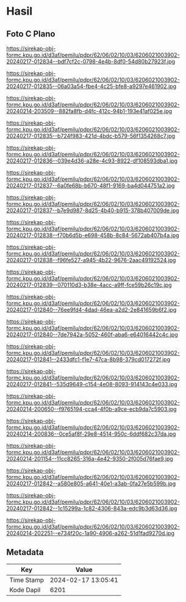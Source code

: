 # Hasil

## Foto C Plano

https://sirekap-obj-formc.kpu.go.id/d3af/pemilu/pdpr/62/06/02/10/03/6206021003902-20240217-012834--bdf7cf2c-0798-4e4b-8df0-54d80b27923f.jpg

https://sirekap-obj-formc.kpu.go.id/d3af/pemilu/pdpr/62/06/02/10/03/6206021003902-20240217-012835--06a03a54-fbe4-4c25-bfe8-a9297e461902.jpg

https://sirekap-obj-formc.kpu.go.id/d3af/pemilu/pdpr/62/06/02/10/03/6206021003902-20240214-203509--882fa8fb-d4fc-412c-94b1-193e41af025e.jpg

https://sirekap-obj-formc.kpu.go.id/d3af/pemilu/pdpr/62/06/02/10/03/6206021003902-20240217-012835--b724f983-421d-4bdc-b579-56f1354268c7.jpg

https://sirekap-obj-formc.kpu.go.id/d3af/pemilu/pdpr/62/06/02/10/03/6206021003902-20240217-012836--039e4d36-a28e-4c93-8922-df108593dba1.jpg

https://sirekap-obj-formc.kpu.go.id/d3af/pemilu/pdpr/62/06/02/10/03/6206021003902-20240217-012837--6a0fe68b-b670-48f1-9169-ba4d044751a2.jpg

https://sirekap-obj-formc.kpu.go.id/d3af/pemilu/pdpr/62/06/02/10/03/6206021003902-20240217-012837--b7e9d987-8d25-4b40-b915-378b407009de.jpg

https://sirekap-obj-formc.kpu.go.id/d3af/pemilu/pdpr/62/06/02/10/03/6206021003902-20240217-012838--f70b6d5b-e698-458b-8c84-5672ab407b4a.jpg

https://sirekap-obj-formc.kpu.go.id/d3af/pemilu/pdpr/62/06/02/10/03/6206021003902-20240217-012838--f96fe527-a945-4b22-9676-2aac49192524.jpg

https://sirekap-obj-formc.kpu.go.id/d3af/pemilu/pdpr/62/06/02/10/03/6206021003902-20240217-012839--070110d3-b38e-4acc-a9ff-fce59b26c19c.jpg

https://sirekap-obj-formc.kpu.go.id/d3af/pemilu/pdpr/62/06/02/10/03/6206021003902-20240217-012840--76ee9fd4-4dad-46ea-a2d2-2e841659b6f2.jpg

https://sirekap-obj-formc.kpu.go.id/d3af/pemilu/pdpr/62/06/02/10/03/6206021003902-20240217-012840--7de7942a-5052-460f-aba6-e64016442c4c.jpg

https://sirekap-obj-formc.kpu.go.id/d3af/pemilu/pdpr/62/06/02/10/03/6206021003902-20240217-012841--2433dfc1-f1e7-47ca-8b98-379cd017272f.jpg

https://sirekap-obj-formc.kpu.go.id/d3af/pemilu/pdpr/62/06/02/10/03/6206021003902-20240217-012841--535d9649-c154-4e08-8093-914143c4e033.jpg

https://sirekap-obj-formc.kpu.go.id/d3af/pemilu/pdpr/62/06/02/10/03/6206021003902-20240214-200650--f9765194-cca4-4f0b-a9ce-ecb9da7c5903.jpg

https://sirekap-obj-formc.kpu.go.id/d3af/pemilu/pdpr/62/06/02/10/03/6206021003902-20240214-200836--0ce5af8f-29e8-4514-950c-6ddf682c37da.jpg

https://sirekap-obj-formc.kpu.go.id/d3af/pemilu/pdpr/62/06/02/10/03/6206021003902-20240214-201154--11cc8265-316a-4e42-9350-2f005d76fae9.jpg

https://sirekap-obj-formc.kpu.go.id/d3af/pemilu/pdpr/62/06/02/10/03/6206021003902-20240217-012842--a580e805-a641-40e1-a3ab-0fa27e5b599b.jpg

https://sirekap-obj-formc.kpu.go.id/d3af/pemilu/pdpr/62/06/02/10/03/6206021003902-20240217-012842--1c15299a-1c82-4306-843a-edc9b3d63d36.jpg

https://sirekap-obj-formc.kpu.go.id/d3af/pemilu/pdpr/62/06/02/10/03/6206021003902-20240214-202251--e734f20c-1a90-4906-a262-51d1fad9270d.jpg


## Metadata

| Key        | Value               |
| ---------- | ------------------- |
| Time Stamp | 2024-02-17 13:05:41 |
| Kode Dapil | 6201                |



